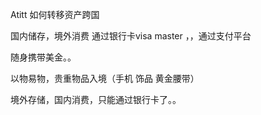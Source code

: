 Atitt 如何转移资产跨国


国内储存，境外消费 通过银行卡visa master ，，通过支付平台 

随身携带美金。。

以物易物，贵重物品入境（手机 饰品 黄金腰带）

境外存储，国内消费，只能通过银行卡了。。
